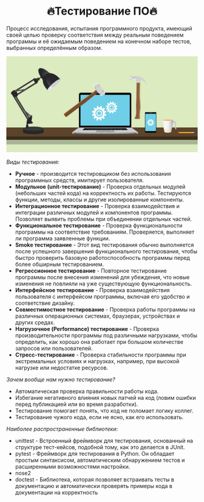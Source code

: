 <div align="center">
    <h1>🔥Тестирование ПО🔥</h1>
</div> 

Процесс исследования, испытания программного продукта,
имеющий своей целью проверку соответствия между реальным поведением программы и её ожидаемым поведением на конечном наборе тестов, выбранных определённым образом.

![.png](image/tester.png)

*Виды тестирования:*

* **Ручное** - производится тестировщиком без использования программных средств, имитирует пользователя.
* **Модульное (unit-тестирование)** - Проверка отдельных модулей (небольших частей кода) на корректность их работы. Тестируются функции, методы, классы и другие изолированные компоненты.
* **Интеграционное тестирование** - Проверка взаимодействия и интеграции различных модулей и компонентов программы. Позволяет выявить проблемы при объединении отдельных частей.
* **Функциональное тестирование** - Проверка функциональности программы на соответствие требованиям. Проверяется, выполняет ли программа заявленные функции.
* **Smoke тестирование** - Этот вид тестирования обычно выполняется после успешного завершения функционального тестирования, чтобы быстро проверить базовую работоспособность программы перед более обширным тестированием.
* **Регрессионное тестирование** - Повторное тестирование программы после внесения изменений для убеждения, что новые изменения не повлияли на уже существующую функциональность.
* **Интерфейсное тестирование** - Проверка взаимодействия пользователя с интерфейсом программы, включая его удобство и соответствие дизайну.
* **Совместимостное тестирование** - Проверка работы программы на различных операционных системах, браузерах, устройствах и других средах.
* **Нагрузочное (Performance) тестирование** - Проверка производительности программы под различными нагрузками, чтобы определить, как хорошо она работает при большом количестве запросов или пользователей.
* **Стресс-тестирование** - Проверка стабильности программы при экстремальных условиях и нагрузках, например, при высокой нагрузке или недостатке ресурсов.



*Зачем вообще нам нужно тестирование?*

* Автоматическая проверка правильности работы кода.
* Избегание негативного влияния новых патчей на код (ловим ошибки перед публикацией или во время разработки).
* Тестирование помогает понять, что код не поломает логику коллег.
* Тестирование чужого кода, если не ясно, как его использовать.

*Наиболее распространенные библиотеки:*

* unittest - Встроенный фреймворк для тестирования, основанный на структуре тест-кейсов, подобной тому, как это делается в JUnit.
* pytest - Фреймворк для тестирования в Python. Он обладает простым синтаксисом, автоматическим обнаружением тестов и расширенными возможностями настройки.
* nose2
* doctest - Библиотека, которая позволяет встраивать тесты в документацию и автоматически проверять примеры кода в документации на корректность